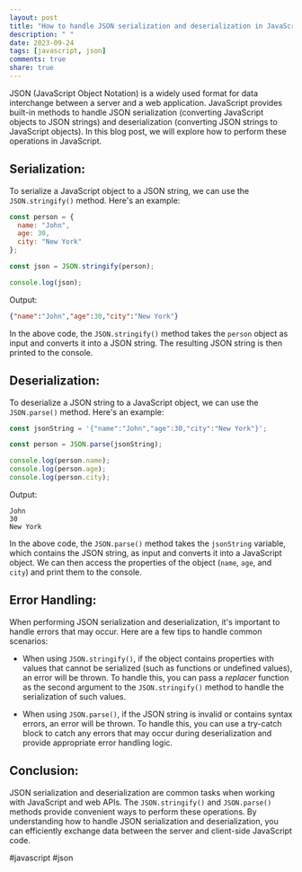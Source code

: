 ```yaml
---
layout: post
title: "How to handle JSON serialization and deserialization in JavaScript."
description: " "
date: 2023-09-24
tags: [javascript, json]
comments: true
share: true
---
```


JSON (JavaScript Object Notation) is a widely used format for data interchange between a server and a web application. JavaScript provides built-in methods to handle JSON serialization (converting JavaScript objects to JSON strings) and deserialization (converting JSON strings to JavaScript objects). In this blog post, we will explore how to perform these operations in JavaScript.

## Serialization:

To serialize a JavaScript object to a JSON string, we can use the `JSON.stringify()` method. Here's an example:

```javascript
const person = {
  name: "John",
  age: 30,
  city: "New York"
};

const json = JSON.stringify(person);

console.log(json);
```

Output:
```json
{"name":"John","age":30,"city":"New York"}
```

In the above code, the `JSON.stringify()` method takes the `person` object as input and converts it into a JSON string. The resulting JSON string is then printed to the console.

## Deserialization:

To deserialize a JSON string to a JavaScript object, we can use the `JSON.parse()` method. Here's an example:

```javascript
const jsonString = '{"name":"John","age":30,"city":"New York"}';

const person = JSON.parse(jsonString);

console.log(person.name);
console.log(person.age);
console.log(person.city);
```

Output:
```
John
30
New York
```

In the above code, the `JSON.parse()` method takes the `jsonString` variable, which contains the JSON string, as input and converts it into a JavaScript object. We can then access the properties of the object (`name`, `age`, and `city`) and print them to the console.

## Error Handling:

When performing JSON serialization and deserialization, it's important to handle errors that may occur. Here are a few tips to handle common scenarios:

- When using `JSON.stringify()`, if the object contains properties with values that cannot be serialized (such as functions or undefined values), an error will be thrown. To handle this, you can pass a *replacer* function as the second argument to the `JSON.stringify()` method to handle the serialization of such values.

- When using `JSON.parse()`, if the JSON string is invalid or contains syntax errors, an error will be thrown. To handle this, you can use a try-catch block to catch any errors that may occur during deserialization and provide appropriate error handling logic.

## Conclusion:

JSON serialization and deserialization are common tasks when working with JavaScript and web APIs. The `JSON.stringify()` and `JSON.parse()` methods provide convenient ways to perform these operations. By understanding how to handle JSON serialization and deserialization, you can efficiently exchange data between the server and client-side JavaScript code.

#javascript #json